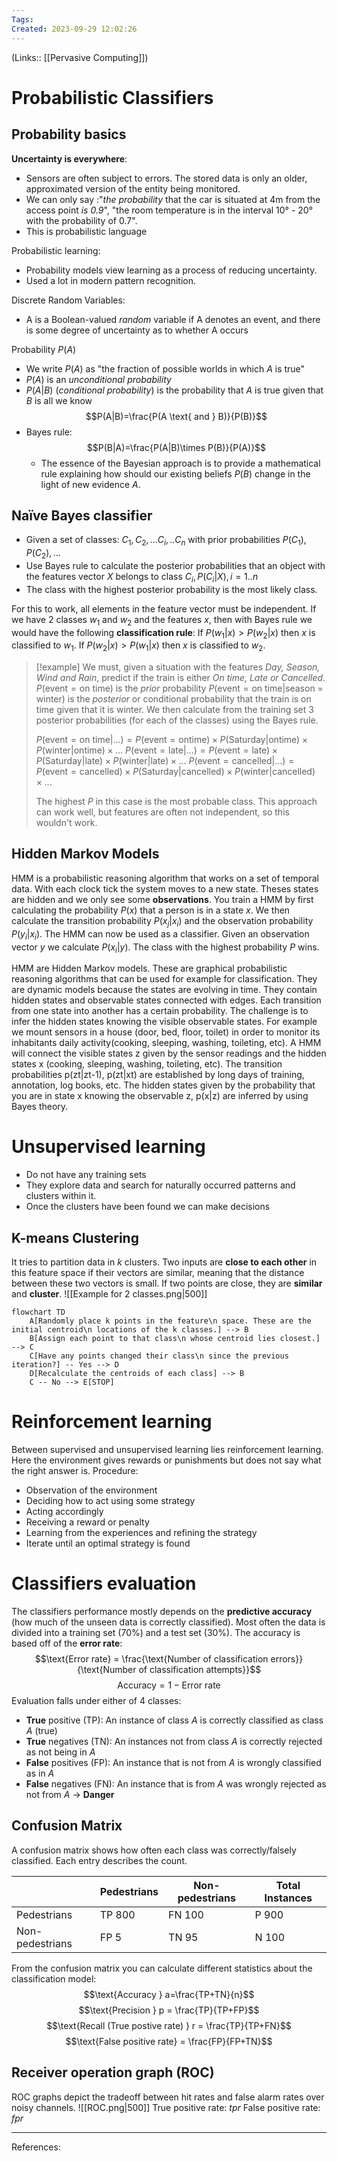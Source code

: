 ```yaml
---
Tags: 
Created: 2023-09-29 12:02:26
---
```

(Links:: [[Pervasive Computing]])
# Probabilistic Classifiers
## Probability basics
**Uncertainty is everywhere**:
- Sensors are often subject to errors. The stored data is only an older, approximated version of the entity being monitored.
- We can only say :"*the probability* that the car is situated at 4m from the access point *is 0.9*", "the room temperature is in the interval 10° - 20° with the probability of 0.7".
- This is probabilistic language

Probabilistic learning:
- Probability models view learning as a process of reducing uncertainty.
- Used a lot in modern pattern recognition.

Discrete Random Variables:
- A is a Boolean-valued *random* variable if A denotes an event, and there is some degree of uncertainty as to whether A occurs

Probability $P(A)$
- We write $P(A)$ as "the fraction of possible worlds in which $A$ is true"
- $P(A)$ is an *unconditional probability*
- $P(A|B)$ (*conditional probability*) is the probability that $A$ is true given that $B$ is all we know $$P(A|B)=\frac{P(A \text{ and } B)}{P(B)}$$
- Bayes rule: $$P(B|A)=\frac{P(A|B)\times P(B)}{P(A)}$$
	- The essence of the Bayesian approach is to provide a mathematical rule explaining how should our existing beliefs $P(B)$ change in the light of new evidence $A$.
## Naïve Bayes classifier
- Given a set of classes: $C_1, C_2, ...C_i,..C_n$ with prior probabilities $P(C_1), P(C_2), ...$
- Use Bayes rule to calculate the posterior probabilities that an object with the features vector $X$ belongs to class $C_i, P(C_i|X), i=1..n$
- The class with the highest posterior probability is the most likely class.

For this to work, all elements in the feature vector must be independent. If we have 2 classes $w_1$ and $w_2$ and the features $x$, then with Bayes rule we would have the following **classification rule**: 
If $P(w_{1}|x) > P(w_{2}|x)$ then $x$ is classified to $w_1$.
If $P(w_{2}|x) > P(w_{1}|x)$ then $x$ is classified to $w_2$.

> [!example] We must, given a situation with the features *Day, Season, Wind and Rain*, predict if the train is either *On time, Late or Cancelled*. 
> $P(\text{event} = \text{on time})$ is the *prior* probability
> $P(\text{event} = \text{on time}|\text{season = winter})$ is the *posterior* or conditional probability that the train is on time given that it is winter.
> We then calculate from the training set 3 posterior probabilities (for each of the classes) using the Bayes rule.
> 
> $P(\text{event} = \text{on time}|...)=P(\text{event} = \text{ontime})\times P(\text{Saturday}|\text{ontime})\times P(\text{winter}|\text{ontime})\times ...$
> $P(\text{event} = \text{late}|...)=P(\text{event} = \text{late})\times P(\text{Saturday}|\text{late})\times P(\text{winter}|\text{late})\times ...$
> $P(\text{event} = \text{cancelled}|...)=P(\text{event} = \text{cancelled})\times P(\text{Saturday}|\text{cancelled})\times P(\text{winter}|\text{cancelled})\times ...$
> 
> The highest $P$ in this case is the most probable class. This approach can work well, but features are often not independent, so this wouldn't work.
## Hidden Markov Models
HMM is a probabilistic reasoning algorithm that works on a set of temporal data. With each clock tick the system moves to a new state. Theses states are hidden and we only see some **observations**.
You train a HMM by first calculating the probability $P(x)$ that a person is in a state $x$. We then calculate the transition probability $P(x_j|x_i)$ and the observation probability $P(y_i|x_i)$. The HMM can now be used as a classifier. Given an observation vector $y$ we calculate $P(x_i|y)$. The class with the highest probability $P$ wins.

HMM are Hidden Markov models. These are graphical probabilistic reasoning algorithms that can be used for example for classification. They are dynamic models because the states are evolving in time. They contain hidden states and observable states connected with edges. Each transition from one state into another has a certain probability. The challenge is to infer the hidden states knowing the visible observable states. For example we mount sensors in a house (door, bed, floor, toilet) in order to monitor its inhabitants daily activity(cooking, sleeping, washing, toileting, etc). A HMM will connect the visible states z given by the sensor readings and the hidden states x (cooking, sleeping, washing, toileting, etc). The transition probabilities p(zt|zt-1), p(zt|xt) are established by long days of training, annotation, log books, etc. The hidden states given by the probability that you are in state x knowing the observable z, p(x|z) are inferred by using Bayes theory.
# Unsupervised learning
- Do not have any training sets
- They explore data and search for naturally occurred patterns and clusters within it.
- Once the clusters have been found we can make decisions
## K-means Clustering
It tries to partition data in $k$ clusters. Two inputs are **close to each other** in this feature space if their vectors are similar, meaning that the distance between these two vectors is small. If two points are close, they are **similar** and **cluster**.
![[Example for 2 classes.png|500]]

```mermaid
flowchart TD
	A[Randomly place k points in the feature\n space. These are the initial centroid\n locations of the k classes.] --> B
	B[Assign each point to that class\n whose centroid lies closest.] --> C
	C[Have any points changed their class\n since the previous iteration?] -- Yes --> D
	D[Recalculate the centroids of each class] --> B
	C -- No --> E[STOP]
```
# Reinforcement learning
Between supervised and unsupervised learning lies reinforcement learning. Here the environment gives rewards or punishments but does not say what the right answer is.
Procedure: 
- Observation of the environment
- Deciding how to act using some strategy
- Acting accordingly
- Receiving a reward or penalty
- Learning from the experiences and refining the strategy
- Iterate until an optimal strategy is found
# Classifiers evaluation
The classifiers performance mostly depends on the **predictive accuracy** (how much of the unseen data is correctly classified). Most often the data is divided into a training set (70%) and a test set (30%).
The accuracy is based off of the **error rate**: $$\text{Error rate} = \frac{\text{Number of classification errors}}{\text{Number of classification attempts}}$$
$$\text{Accuracy} = 1 - \text{Error rate}$$
Evaluation falls under either of 4 classes: 
- **True** positive (TP): An instance of class $A$ is correctly classified as class $A$ (true)
- **True** negatives (TN): An instances not from class $A$ is correctly rejected as not being in $A$
- **False** positives (FP): An instance that is not from $A$ is wrongly classified as in $A$
- **False** negatives (FN): An instance that is from $A$ was wrongly rejected as not from $A$ -> **Danger**
## Confusion Matrix
A confusion matrix shows how often each class was correctly/falsely classified. Each entry describes the count.

|                 | Pedestrians | Non-pedestrians | Total Instances |
| --------------- | ----------- | --------------- | --------------- |
| Pedestrians     | TP 800      | FN 100          | P 900           |
| Non-pedestrians | FP 5        | TN 95           | N 100           |

From the confusion matrix you can calculate different statistics about the classification model:
$$\text{Accuracy } a=\frac{TP+TN}{n}$$
$$\text{Precision } p = \frac{TP}{TP+FP}$$
$$\text{Recall (True postive rate) } r = \frac{TP}{TP+FN}$$
$$\text{False positive rate} = \frac{FP}{FP+TN}$$
## Receiver operation graph (ROC)
ROC graphs depict the tradeoff between hit rates and false alarm rates over noisy channels.
![[ROC.png|500]]
True positive rate: $tpr$
False positive rate: $fpr$

---
References: